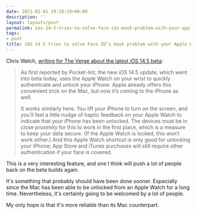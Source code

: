 ```yaml
---
date: 2021-02-01 19:20:19+00:00
description: ''
layout: layouts/post
permalink: ios-14-5-tries-to-solve-face-ids-mask-problem-with-your-apple-watch/
tags:
- post
title: iOS 14.5 tries to solve Face ID’s mask problem with your Apple Watch
---
```


Chris Welch, [writing for The Verge about the latest iOS 14.5 beta](https://www.theverge.com/2021/2/1/22260639/apple-watch-iphone-unlocked-ios-14-5-app-tracking):

<blockquote>
As first reported by Pocket-lint, the new iOS 14.5 update, which went into beta today, uses the Apple Watch on your wrist to quickly authenticate and unlock your iPhone. Apple already offers this convenient trick on the Mac, but now it’s coming to the iPhone as well.

It works similarly here. You lift your iPhone to turn on the screen, and you’ll feel a little nudge of haptic feedback on your Apple Watch to indicate that your iPhone has been unlocked. The devices must be in close proximity for this to work in the first place, which is a measure to keep your data secure. (If the Apple Watch is locked, this won’t work either.) And this Apple Watch shortcut is only good for unlocking your iPhone; App Store and iTunes purchases will still require other authentication if your face is covered.
</blockquote>

This is a very interesting feature, and one I think will push a lot of people back on the beta builds again.

It's something that probably should have been done sooner. Especially since the Mac has been able to be unlocked from an Apple Watch for a long time. Nevertheless, it's certainly going to be welcomed by a lot of people.

My only hope is that it's more reliable than its Mac counterpart.